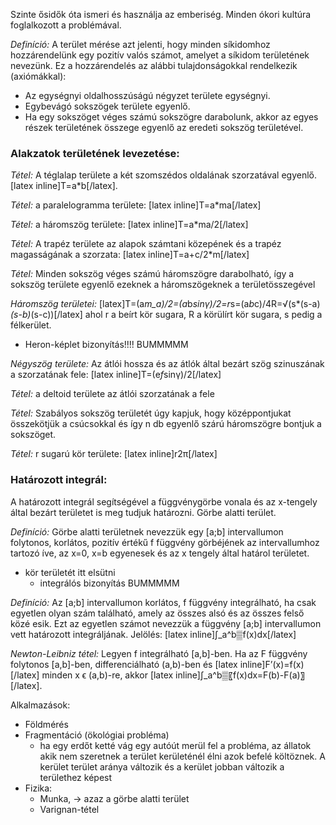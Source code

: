 Szinte ősidők óta ismeri és használja az emberiség. Minden ókori kultúra foglalkozott a problémával.

*Definíció:* A terület mérése azt jelenti, hogy minden síkidomhoz hozzárendelünk egy pozitív valós számot, amelyet a síkidom területének nevezünk. Ez a hozzárendelés az alábbi tulajdonságokkal rendelkezik (axiómákkal):

 - Az egységnyi oldalhosszúságú négyzet területe egységnyi.
 - Egybevágó sokszögek területe egyenlő.
 - Ha egy sokszöget véges számú sokszögre darabolunk, akkor az egyes részek területének összege egyenlő az eredeti sokszög területével.

### Alakzatok területének levezetése:

*Tétel:* A téglalap területe a két szomszédos oldalának szorzatával egyenlő. [latex inline]T=a*b[/latex].

*Tétel:* a paralelogramma területe: [latex inline]T=a*ma[/latex]

*Tétel:* a háromszög területe: [latex inline]T=a*ma/2[/latex]

*Tétel:* A trapéz területe az alapok számtani közepének és a trapéz magasságának a szorzata: [latex inline]T=a+c/2*m[/latex]

*Tétel:* Minden sokszög véges számú háromszögre darabolható, így a sokszög területe egyenlő ezeknek a háromszögeknek a területösszegével

*Háromszög területei:*
[latex]T=(a*m_a)/2=(a*b*sin⁡γ)/2=r*s=(a*b*c)/4R=√(s*(s-a)*(s-b)*(s-c))[/latex]
ahol r a beírt kör sugara, R a körülírt kör sugara, s pedig a félkerület.

 - Heron-képlet bizonyítás!!!! BUMMMMM

*Négyszög területe:* Az átlói  hossza és az átlók által bezárt szög szinuszának a szorzatának fele: [latex inline]T=(e*f*sinγ)/2[/latex]

*Tétel:* a deltoid területe az átlói szorzatának a fele

*Tétel:* Szabályos sokszög területét úgy kapjuk, hogy középpontjukat összekötjük a csúcsokkal és így n db egyenlő szárú háromszögre bontjuk a sokszöget.

*Tétel:* r sugarú kör területe: [latex inline]r2π[/latex]

### Határozott integrál:

A határozott integrál segítségével a függvénygörbe vonala és az x-tengely által bezárt területet is meg tudjuk határozni. Görbe alatti terület.

*Definíció:* Görbe alatti területnek nevezzük egy [a;b] intervallumon folytonos, korlátos, pozitív értékű f függvény görbéjének az intervallumhoz tartozó íve, az x=0, x=b egyenesek és az x tengely által határol területet.

 - kör területét itt elsütni
   + integrálós bizonyítás BUMMMMM

*Definíció:* Az [a;b] intervallumon korlátos, f függvény integrálható, ha csak egyetlen olyan szám található, amely az összes alsó és az összes felső közé esik. Ezt az egyetlen számot nevezzük a függvény [a;b] intervallumon vett határozott integráljának. Jelölés: [latex inline]∫_a^b▒f(x)dx[/latex]

*Newton-Leibniz tétel:* Legyen f integrálható [a,b]-ben. Ha az F függvény folytonos [a,b]-ben, differenciálható (a,b)-ben és [latex inline]F’(x)=f(x)[/latex] minden x ϵ (a,b)-re, akkor [latex inline]∫_a^b▒〖f(x)dx=F(b)-F(a)〗[/latex].

Alkalmazások:

 - Földmérés
 - Fragmentáció (ökológiai probléma)
   + ha egy erdőt ketté vág egy autóút merül fel a probléma, az állatok akik nem szeretnek a terület kerületénél élni azok befelé költöznek. A kerület terület aránya változik és a kerület jobban változik a területhez képest
 - Fizika:
   + Munka, → azaz a görbe alatti terület
   + Varignan-tétel
